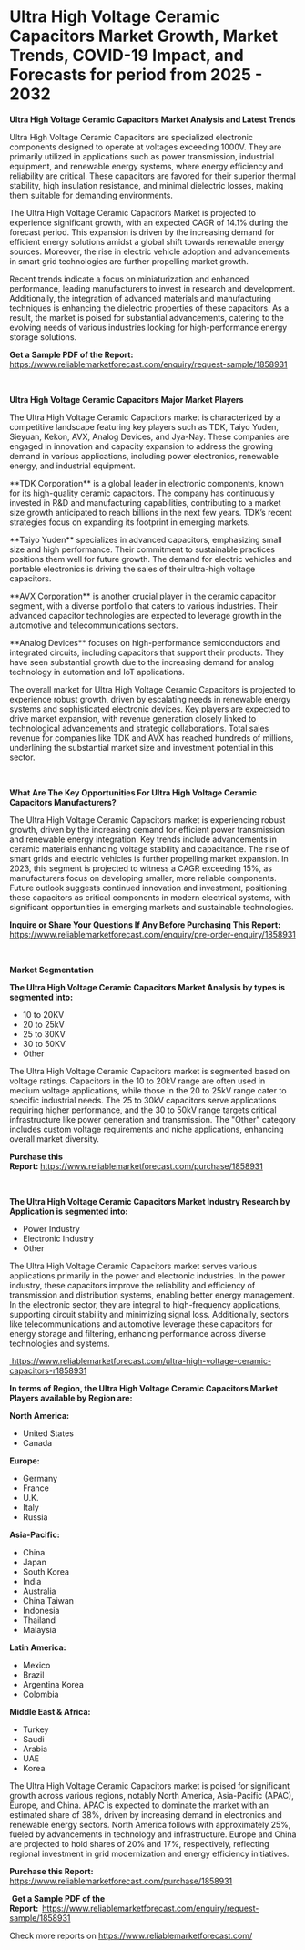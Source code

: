 <p><h1>Ultra High Voltage Ceramic Capacitors Market Growth, Market Trends, COVID-19 Impact, and Forecasts for period from 2025 - 2032</h1></p><p><strong>Ultra High Voltage Ceramic Capacitors Market Analysis and Latest Trends</strong></p>
<p><p>Ultra High Voltage Ceramic Capacitors are specialized electronic components designed to operate at voltages exceeding 1000V. They are primarily utilized in applications such as power transmission, industrial equipment, and renewable energy systems, where energy efficiency and reliability are critical. These capacitors are favored for their superior thermal stability, high insulation resistance, and minimal dielectric losses, making them suitable for demanding environments.</p><p>The Ultra High Voltage Ceramic Capacitors Market is projected to experience significant growth, with an expected CAGR of 14.1% during the forecast period. This expansion is driven by the increasing demand for efficient energy solutions amidst a global shift towards renewable energy sources. Moreover, the rise in electric vehicle adoption and advancements in smart grid technologies are further propelling market growth. </p><p>Recent trends indicate a focus on miniaturization and enhanced performance, leading manufacturers to invest in research and development. Additionally, the integration of advanced materials and manufacturing techniques is enhancing the dielectric properties of these capacitors. As a result, the market is poised for substantial advancements, catering to the evolving needs of various industries looking for high-performance energy storage solutions.</p></p>
<p><strong>Get a Sample PDF of the Report:&nbsp;</strong> <a href="https://www.reliablemarketforecast.com/enquiry/request-sample/1858931?utm_campaign=2260&utm_medium=2&utm_source=Github&utm_content=ia&utm_term=13022025&utm_id=ultra-high-voltage-ceramic-capacitors">https://www.reliablemarketforecast.com/enquiry/request-sample/1858931</a></p>
<p>&nbsp;</p>
<p><strong>Ultra High Voltage Ceramic Capacitors Major Market Players</strong></p>
<p><p>The Ultra High Voltage Ceramic Capacitors market is characterized by a competitive landscape featuring key players such as TDK, Taiyo Yuden, Sieyuan, Kekon, AVX, Analog Devices, and Jya-Nay. These companies are engaged in innovation and capacity expansion to address the growing demand in various applications, including power electronics, renewable energy, and industrial equipment.</p><p>**TDK Corporation** is a global leader in electronic components, known for its high-quality ceramic capacitors. The company has continuously invested in R&D and manufacturing capabilities, contributing to a market size growth anticipated to reach billions in the next few years. TDK’s recent strategies focus on expanding its footprint in emerging markets.</p><p>**Taiyo Yuden** specializes in advanced capacitors, emphasizing small size and high performance. Their commitment to sustainable practices positions them well for future growth. The demand for electric vehicles and portable electronics is driving the sales of their ultra-high voltage capacitors.</p><p>**AVX Corporation** is another crucial player in the ceramic capacitor segment, with a diverse portfolio that caters to various industries. Their advanced capacitor technologies are expected to leverage growth in the automotive and telecommunications sectors.</p><p>**Analog Devices** focuses on high-performance semiconductors and integrated circuits, including capacitors that support their products. They have seen substantial growth due to the increasing demand for analog technology in automation and IoT applications.</p><p>The overall market for Ultra High Voltage Ceramic Capacitors is projected to experience robust growth, driven by escalating needs in renewable energy systems and sophisticated electronic devices. Key players are expected to drive market expansion, with revenue generation closely linked to technological advancements and strategic collaborations. Total sales revenue for companies like TDK and AVX has reached hundreds of millions, underlining the substantial market size and investment potential in this sector.</p></p>
<p>&nbsp;</p>
<p><strong>What Are The Key Opportunities For Ultra High Voltage Ceramic Capacitors Manufacturers?</strong></p>
<p><p>The Ultra High Voltage Ceramic Capacitors market is experiencing robust growth, driven by the increasing demand for efficient power transmission and renewable energy integration. Key trends include advancements in ceramic materials enhancing voltage stability and capacitance. The rise of smart grids and electric vehicles is further propelling market expansion. In 2023, this segment is projected to witness a CAGR exceeding 15%, as manufacturers focus on developing smaller, more reliable components. Future outlook suggests continued innovation and investment, positioning these capacitors as critical components in modern electrical systems, with significant opportunities in emerging markets and sustainable technologies.</p></p>
<p><strong>Inquire or Share Your Questions If Any Before Purchasing This Report:</strong> <a href="https://www.reliablemarketforecast.com/enquiry/pre-order-enquiry/1858931?utm_campaign=2260&utm_medium=2&utm_source=Github&utm_content=ia&utm_term=13022025&utm_id=ultra-high-voltage-ceramic-capacitors">https://www.reliablemarketforecast.com/enquiry/pre-order-enquiry/1858931</a></p>
<p>&nbsp;</p>
<p><strong>Market Segmentation</strong></p>
<p><strong>The Ultra High Voltage Ceramic Capacitors Market Analysis by types is segmented into:</strong></p>
<p><ul><li>10 to 20KV</li><li>20 to 25kV</li><li>25 to 30KV</li><li>30 to 50KV</li><li>Other</li></ul></p>
<p><p>The Ultra High Voltage Ceramic Capacitors market is segmented based on voltage ratings. Capacitors in the 10 to 20kV range are often used in medium voltage applications, while those in the 20 to 25kV range cater to specific industrial needs. The 25 to 30kV capacitors serve applications requiring higher performance, and the 30 to 50kV range targets critical infrastructure like power generation and transmission. The "Other" category includes custom voltage requirements and niche applications, enhancing overall market diversity.</p></p>
<p><strong>Purchase this Report:&nbsp;</strong><a href="https://www.reliablemarketforecast.com/purchase/1858931?utm_campaign=2260&utm_medium=2&utm_source=Github&utm_content=ia&utm_term=13022025&utm_id=ultra-high-voltage-ceramic-capacitors">https://www.reliablemarketforecast.com/purchase/1858931</a></p>
<p>&nbsp;</p>
<p><strong>The Ultra High Voltage Ceramic Capacitors Market Industry Research by Application is segmented into:</strong></p>
<p><ul><li>Power Industry</li><li>Electronic Industry</li><li>Other</li></ul></p>
<p><p>The Ultra High Voltage Ceramic Capacitors market serves various applications primarily in the power and electronic industries. In the power industry, these capacitors improve the reliability and efficiency of transmission and distribution systems, enabling better energy management. In the electronic sector, they are integral to high-frequency applications, supporting circuit stability and minimizing signal loss. Additionally, sectors like telecommunications and automotive leverage these capacitors for energy storage and filtering, enhancing performance across diverse technologies and systems.</p></p>
<p><a href="https://www.reliablemarketforecast.com/ultra-high-voltage-ceramic-capacitors-r1858931?utm_campaign=2260&utm_medium=2&utm_source=Github&utm_content=ia&utm_term=13022025&utm_id=ultra-high-voltage-ceramic-capacitors">&nbsp;https://www.reliablemarketforecast.com/ultra-high-voltage-ceramic-capacitors-r1858931</a></p>
<p><strong>In terms of Region, the Ultra High Voltage Ceramic Capacitors Market Players available by Region are:</strong></p>
<p>
    <p> <strong> North America: </strong>
        <ul>
            <li>United States</li>
            <li>Canada</li>
        </ul>
        </p> 
    <p> <strong> Europe: </strong>
        <ul>
            <li>Germany</li>
            <li>France</li>
            <li>U.K.</li>
            <li>Italy</li>
            <li>Russia</li>
        </ul>
        </p> 
    <p> <strong> Asia-Pacific: </strong>
        <ul>
            <li>China</li>
            <li>Japan</li>
            <li>South Korea</li>
            <li>India</li>
            <li>Australia</li>
            <li>China Taiwan</li>
            <li>Indonesia</li>
            <li>Thailand</li>
            <li>Malaysia</li>
        </ul>
        </p> 
    <p> <strong> Latin America: </strong>
        <ul>
            <li>Mexico</li>
            <li>Brazil</li>
            <li>Argentina Korea</li>
            <li>Colombia</li>
        </ul>
        </p> 
    <p> <strong> Middle East & Africa: </strong>
        <ul>
            <li>Turkey</li>
            <li>Saudi</li>
            <li>Arabia</li>
            <li>UAE</li>
            <li>Korea</li>
        </ul>
    </p>
    </p>
<p><p>The Ultra High Voltage Ceramic Capacitors market is poised for significant growth across various regions, notably North America, Asia-Pacific (APAC), Europe, and China. APAC is expected to dominate the market with an estimated share of 38%, driven by increasing demand in electronics and renewable energy sectors. North America follows with approximately 25%, fueled by advancements in technology and infrastructure. Europe and China are projected to hold shares of 20% and 17%, respectively, reflecting regional investment in grid modernization and energy efficiency initiatives.</p></p>
<p><strong>Purchase this Report: </strong><a href="https://www.reliablemarketforecast.com/purchase/1858931?utm_campaign=2260&utm_medium=2&utm_source=Github&utm_content=ia&utm_term=13022025&utm_id=ultra-high-voltage-ceramic-capacitors">https://www.reliablemarketforecast.com/purchase/1858931</a></p>
<p>&nbsp;<strong>Get a Sample PDF of the Report:&nbsp;&nbsp;</strong><a href="https://www.reliablemarketforecast.com/enquiry/request-sample/1858931?utm_campaign=2260&utm_medium=2&utm_source=Github&utm_content=ia&utm_term=13022025&utm_id=ultra-high-voltage-ceramic-capacitors">https://www.reliablemarketforecast.com/enquiry/request-sample/1858931</a></p>
<p><strong></strong></p>
<p>Check more reports on <a href="https://www.reliablemarketforecast.com/?utm_campaign=2260&utm_medium=2&utm_source=Github&utm_content=ia&utm_term=13022025&utm_id=ultra-high-voltage-ceramic-capacitors">https://www.reliablemarketforecast.com/</a></p>